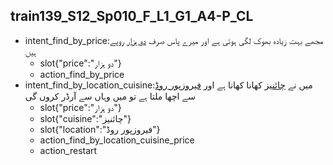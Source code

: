 ## train139_S12_Sp010_F_L1_G1_A4-P_CL
* intent_find_by_price:مجھے بہت زیادہ بھوک لگی ہوئی ہے اور میرے پاس صرف [دو ہزار](price) روپے ہیں
	- slot{"price":"دو ہزار"}
	- action_find_by_price
* intent_find_by_location_cuisine:میں نے [چائنیز](cuisine) کھانا کھانا ہے اور [فیروزپور روڈ](location) سے اچھا ملتا ہے تو میں وہاں سے آرڈر کروں گی
	- slot{"price":"دو ہزار"}
	- slot{"cuisine":"چائنیز"}
	- slot{"location":"فیروزپور روڈ"}
	- action_find_by_location_cuisine_price
	- action_restart